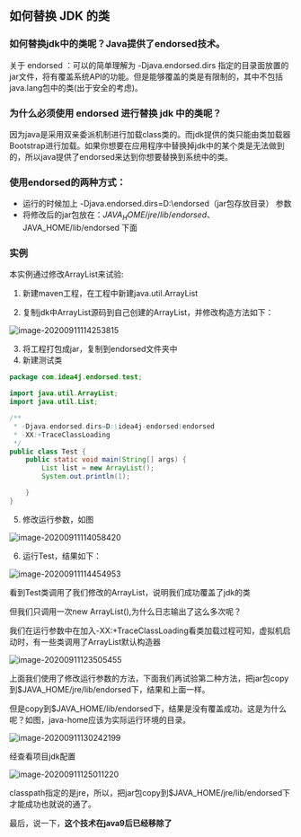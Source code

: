 ## 如何替换 JDK 的类



### 如何替换jdk中的类呢？Java提供了endorsed技术。

关于 endorsed ：可以的简单理解为 -Djava.endorsed.dirs 指定的目录面放置的jar文件，将有覆盖系统API的功能。但是能够覆盖的类是有限制的，其中不包括java.lang包中的类(出于安全的考虑)。



### 为什么必须使用 endorsed 进行替换 jdk 中的类呢？

因为java是采用双亲委派机制进行加载class类的。而jdk提供的类只能由类加载器Bootstrap进行加载。如果你想要在应用程序中替换掉jdk中的某个类是无法做到的，所以java提供了endorsed来达到你想要替换到系统中的类。

### 使用endorsed的两种方式：

- 运行的时候加上 -Djava.endorsed.dirs=D:\endorsed（jar包存放目录） 参数
- 将修改后的jar包放在：$JAVA_HOME/jre/lib/endorsed 、$JAVA_HOME/lib/endorsed 下面

### 实例

本实例通过修改ArrayList来试验:

1. 新建maven工程，在工程中新建java.util.ArrayList

2. 复制jdk中ArrayList源码到自己创建的ArrayList，并修改构造方法如下：

![image-20200911114253815](C:\Users\Administrator\AppData\Roaming\Typora\typora-user-images\image-20200911114253815.png)

3. 将工程打包成jar，复制到endorsed文件夹中
4. 新建测试类

```java
package com.idea4j.endorsed.test;

import java.util.ArrayList;
import java.util.List;

/**
 * -Djava.endorsed.dirs=D:\idea4j-endorsed\endorsed
 * -XX:+TraceClassLoading
 */
public class Test {
    public static void main(String[] args) {
        List list = new ArrayList();
        System.out.println(1);

    }
}

```
5. 修改运行参数，如图

![image-20200911114058420](https://gitee.com/idea4j/imagerep/raw/master/images/image-20200911114058420.png)

6. 运行Test，结果如下：

![image-20200911114454953](https://gitee.com/idea4j/imagerep/raw/master/images/image-20200911114454953.png)

看到Test类调用了我们修改的ArrayList，说明我们成功覆盖了jdk的类

但我们只调用一次new ArrayList(),为什么日志输出了这么多次呢？

我们在运行参数中在加入-XX:+TraceClassLoading看类加载过程可知，虚拟机启动时，有一些类调用了ArrayList默认构造器

![image-20200911123505455](https://gitee.com/idea4j/imagerep/raw/master/images/image-20200911123505455.png)



上面我们使用了修改运行参数的方法，下面我们再试验第二种方法，把jar包copy到$JAVA_HOME/jre/lib/endorsed下，结果和上面一样。

但是copy到$JAVA_HOME/lib/endorsed下，结果是没有覆盖成功。这是为什么呢？如图，java-home应该为实际运行环境的目录。

![image-20200911130242199](https://gitee.com/idea4j/imagerep/raw/master/images/image-20200911130242199.png)

经查看项目jdk配置

![image-20200911125011220](https://gitee.com/idea4j/imagerep/raw/master/images/image-20200911125011220.png)

classpath指定的是jre，所以，把jar包copy到$JAVA_HOME/jre/lib/endorsed下才能成功也就说的通了。


最后，说一下，**这个技术在java9后已经移除了**


[^参考连接：https://docs.oracle.com/javase/8/docs/technotes/guides/standards/]: 
